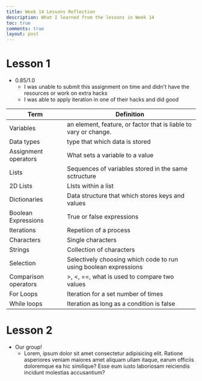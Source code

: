 ```yaml
---
title: Week 14 Lessons Reflection
description: What I learned from the lessons in Week 14
toc: true
comments: true
layout: post
--- 
```


# Lesson 1
 - 0.85/1.0
   - I was unable to submit this assignment on time and didn't have the resources or work on extra hacks
   - I was able to apply iteration in one of their hacks and did good 

| Term | Definition |
| ----------- | ----------- |
| Variables | an element, feature, or factor that is liable to vary or change. |
| Data types | type that which data is stored |
| Assignment operators | What sets a variable to a value |
| Lists | Sequences of variables stored in the same sctructure |
| 2D Lists | LIsts within a list |
| Dictionaries | Data structure that which stores keys and values |
| Boolean Expressions | True or false expressions |
| Iterations | Repetiion of a process |
| Characters | Single characters |
| Strings | Collection of characters |
| Selection | Selectively choosing which code to run using boolean expressions |
| Comparison operators | >, <, ==, what is used to compare two values |
| For Loops | Iteration for a set number of times |
| While loops | Iteration as long as a condition is false |

# Lesson 2
 - Our group!
   - Lorem, ipsum dolor sit amet consectetur adipisicing elit. Ratione asperiores veniam maiores amet aliquam ullam itaque, earum officiis doloremque ea hic similique? Esse eum iusto laboriosam reiciendis incidunt molestias accusantium?
